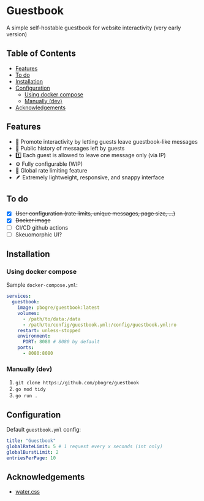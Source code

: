 # Guestbook

A simple self-hostable guestbook for website interactivity (very early version)

## Table of Contents

- [Features](#features)
- [To do](#to-do)
- [Installation](#installation)
- [Configuration](#configuration)
    - [Using docker compose](#using-docker-compose)
    - [Manually (dev)](#manually-dev)
- [Acknowledgements](#acknowledgements)

## Features
- 📝 Promote interactivity by letting guests leave guestbook-like messages
- 📜 Public history of messages left by guests
- 1️⃣  Each guest is allowed to leave one message only (via IP)
- ⚙️  Fully configurable (WIP)
- 🙅 Global rate limiting feature
- 🪶 Extremely lightweight, responsive, and snappy interface

## To do
- [x] ~~User configuration (rate limits, unique messages, page size, ...)~~
- [x] ~~Docker image~~
- [ ] CI/CD github actions
- [ ] Skeuomorphic UI?

## Installation

### Using docker compose

Sample `docker-compose.yml`:
```yml
services:
  guestbook:
    image: pbogre/guestbook:latest
    volumes:
      - /path/to/data:/data
      - /path/to/config/guestbook.yml:/config/guestbook.yml:ro
    restart: unless-stopped
    environment:
      PORT: 8080 # 8080 by default
    ports:
      - 8080:8080
```

### Manually (dev)
1. `git clone https://github.com/pbogre/guestbook`
2. `go mod tidy`
3. `go run .`

## Configuration

Default `guestbook.yml` config:
```yml
title: "Guestbook"
globalRateLimit: 5 # 1 request every x seconds (int only)
globalBurstLimit: 2
entriesPerPage: 10
```

## Acknowledgements
- [water.css](https://watercss.kognise.dev/)
